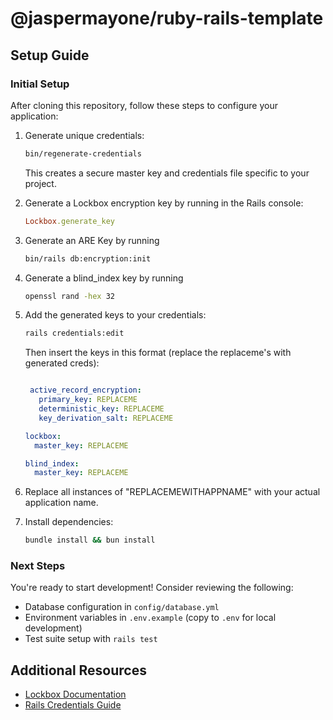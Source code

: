 # @jaspermayone/ruby-rails-template

## Setup Guide

### Initial Setup

After cloning this repository, follow these steps to configure your application:

1. Generate unique credentials:

   ```sh
   bin/regenerate-credentials
   ```

   This creates a secure master key and credentials file specific to your project.

2. Generate a Lockbox encryption key by running in the Rails console:

   ```ruby
   Lockbox.generate_key
   ```
   
3. Generate an ARE Key by running
    ```sh
    bin/rails db:encryption:init
    ```

4. Generate a blind_index key by running
   ```sh
   openssl rand -hex 32
   ```

5. Add the generated keys to your credentials:

   ```sh
   rails credentials:edit
   ```

   Then insert the keys in this format (replace the replaceme's with generated creds):

   ```yaml

    active_record_encryption:
      primary_key: REPLACEME
      deterministic_key: REPLACEME
      key_derivation_salt: REPLACEME

   lockbox:
     master_key: REPLACEME

   blind_index:
     master_key: REPLACEME
   ```

6. Replace all instances of "REPLACEMEWITHAPPNAME" with your actual application name.

7. Install dependencies:

   ```sh
   bundle install && bun install
   ```

### Next Steps

You're ready to start development! Consider reviewing the following:

- Database configuration in `config/database.yml`
- Environment variables in `.env.example` (copy to `.env` for local development)
- Test suite setup with `rails test`

## Additional Resources

- [Lockbox Documentation](https://github.com/ankane/lockbox)
- [Rails Credentials Guide](https://guides.rubyonrails.org/security.html#custom-credentials)
